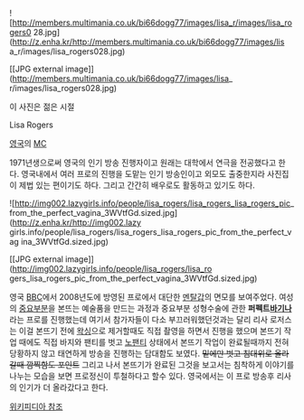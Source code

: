 ![http://members.multimania.co.uk/bi66dogg77/images/lisa_r/images/lisa_rogers0
28.jpg](http://z.enha.kr/http://members.multimania.co.uk/bi66dogg77/images/lis
a_r/images/lisa_rogers028.jpg)

[[JPG external image]](http://members.multimania.co.uk/bi66dogg77/images/lisa_
r/images/lisa_rogers028.jpg)

  
이 사진은 젊은 시절

Lisa Rogers

[영국](%EC%98%81%EA%B5%AD.md)의 [MC](MC.md)

1971년생으로써 영국의 인기 방송 진행자이고 원래는 대학에서 연극을 전공했다고 한다. 영국내에서 여러 프로의 진행을 도맡는 인기 방송인이고
외모도 출중한지라 사진집이 제법 있는 편이기도 하다. 그리고 간간히 배우로도 활동하고 있기도 하다.

![http://img002.lazygirls.info/people/lisa_rogers/lisa_rogers_lisa_rogers_pic_
from_the_perfect_vagina_3WVtfGd.sized.jpg](http://z.enha.kr/http://img002.lazy
girls.info/people/lisa_rogers/lisa_rogers_lisa_rogers_pic_from_the_perfect_vag
ina_3WVtfGd.sized.jpg)

[[JPG external image]](http://img002.lazygirls.info/people/lisa_rogers/lisa_ro
gers_lisa_rogers_pic_from_the_perfect_vagina_3WVtfGd.sized.jpg)

영국 [BBC](BBC.md)에서 2008년도에 방영된 프로에서 대단한
[멘탈갑](%EB%A9%98%ED%83%88%EA%B0%91.md)의 면모를 보여주었다. 여성의
[중요부분](%ED%81%B4%EB%A6%AC%ED%86%A0%EB%A6%AC%EC%8A%A4.md)을 본뜨는 예술품을 만드는 과정과
중요부분 성형수술에 관한 **퍼펙트[바기나](%EB%B0%94%EA%B8%B0%EB%82%98.md)** 라는 프로를 진행했는데 여기서
참가자들이 다소 부끄러워했던것과는 달리 리사 로저스는 이걸 본뜨기 전에 [왁싱](%EC%99%81%EC%8B%B1.md)으로 제거할때도
직접 촬영을 하면서 진행을 했으며 본뜨기 작업 때에도 직접 바지와 팬티를 벗고
[노팬티](%EB%85%B8%ED%8C%AC%ED%8B%B0.md) 상태에서 본뜨기 작업이 완료될때까지 전혀 당황하지 않고 태연하게
방송을 진행하는 담대함도 보였다. <del>밑에만 벗고 침대위로 올라갈때 깜찍함도 포인트</del> 그리고 나서 본뜨기가 완료된 그것을
보고서는 침착하게 이야기를 나누는 모습을 보면 프로정신이 투철하다고 할수 있다. 영국에서는 이 프로 방송후 리사의 인기가 더 올라갔다고
한다.

[위키피디아 참조](http://en.wikipedia.org/wiki/Lisa_Rogers)  

